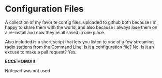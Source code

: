 # Configuration Files

A collection of my favorite config files, uploaded to github both because I'm happy to share them with the world, and also because I always lose them 
on a re-install and now they're all saved in one place.

Also included is a short script that lets you listen to one of a few streaming radio stations from the Command Line. Is it a configuration file? No. Is it an excuse to make a pull request? Yes.

**ECCE HOMO!!!**

Notepad was not used 
